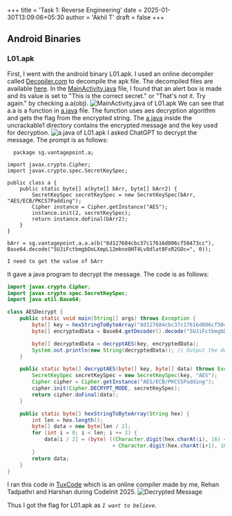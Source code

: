 +++
title = 'Task 1: Reverse Engineering'
date = 2025-01-30T13:09:06+05:30
author = 'Akhil T'
draft = false
+++

## Android Binaries
### L01.apk
First, I went with the android binary L01.apk. I used an online decompiler called [Decopiler.com](https://www.decompiler.com/) to decompile the apk file. The decompiled files are available [here](https://www.decompiler.com/jar/bef9713f757940b590d0bfbd6111c3f0/L01.apk).
In the [MainActivity.java](https://www.decompiler.com/jar/bef9713f757940b590d0bfbd6111c3f0/L01.apk/sources/sg/vantagepoint/uncrackable1/MainActivity.java) file, I found that an alert box is made and its value is set to "This is the correct secret." or "That's not it. Try again." by checking a.a(obj).
![MainActivity.java of L01.apk](/cybersec-writeup/reverse-engineering/mainactivity-L01.png)
We can see that a.a is a function in [a.java](https://www.decompiler.com/jar/bef9713f757940b590d0bfbd6111c3f0/L01.apk/sources/sg/vantagepoint/a/a.java) file. The function uses aes decryption algorithm and gets the flag from the encrypted string.
The [a.java](https://www.decompiler.com/jar/bef9713f757940b590d0bfbd6111c3f0/L01.apk/sources/sg/vantagepoint/uncrackable1/a.java) inside the uncrackable1 directory contains the encrypted message and the key used for decryption.
![a.java of L01.apk](/cybersec-writeup/reverse-engineering/a-L01.png)
I asked ChatGPT to decrypt the message. The prompt is as follows:
```
  package sg.vantagepoint.a;

import javax.crypto.Cipher;
import javax.crypto.spec.SecretKeySpec;

public class a {
    public static byte[] a(byte[] bArr, byte[] bArr2) {
        SecretKeySpec secretKeySpec = new SecretKeySpec(bArr, "AES/ECB/PKCS7Padding");
        Cipher instance = Cipher.getInstance("AES");
        instance.init(2, secretKeySpec);
        return instance.doFinal(bArr2);
    }
}

bArr = sg.vantagepoint.a.a.a(b("8d127684cbc37c17616d806cf50473cc"), Base64.decode("5UJiFctbmgbDoLXmpL12mkno8HT4Lv8dlat8FxR2GOc=", 0));

I need to get the value of bArr
```

It gave a java program to decrypt the message. The code is as follows:
```java
import javax.crypto.Cipher;
import javax.crypto.spec.SecretKeySpec;
import java.util.Base64;

class AESDecrypt {
    public static void main(String[] args) throws Exception {
        byte[] key = hexStringToByteArray("8d127684cbc37c17616d806cf50473cc");
        byte[] encryptedData = Base64.getDecoder().decode("5UJiFctbmgbDoLXmpL12mkno8HT4Lv8dlat8FxR2GOc=");

        byte[] decryptedData = decryptAES(key, encryptedData);
        System.out.println(new String(decryptedData)); // Output the decrypted value
    }

    public static byte[] decryptAES(byte[] key, byte[] data) throws Exception {
        SecretKeySpec secretKeySpec = new SecretKeySpec(key, "AES");
        Cipher cipher = Cipher.getInstance("AES/ECB/PKCS5Padding");
        cipher.init(Cipher.DECRYPT_MODE, secretKeySpec);
        return cipher.doFinal(data);
    }

    public static byte[] hexStringToByteArray(String hex) {
        int len = hex.length();
        byte[] data = new byte[len / 2];
        for (int i = 0; i < len; i += 2) {
            data[i / 2] = (byte) ((Character.digit(hex.charAt(i), 16) << 4)
                                  + Character.digit(hex.charAt(i+1), 16));
        }
        return data;
    }
}
```

I ran this code in [TuxCode](https://tuxcode.fosscell.org) which is an online compiler made by me, Rehan Tadpathri and Harshan during CodeInit 2025.
![Decrypted Message](/cybersec-writeup/reverse-engineering/tuxcode-L01.png)

Thus I got the flag for L01.apk as *`I want to believe`*.
